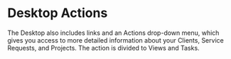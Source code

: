 # Desktop Actions

The Desktop also includes links and an Actions drop-down menu, which gives you access to more detailed information about your Clients, Service Requests, and Projects. The action is divided to Views and Tasks.